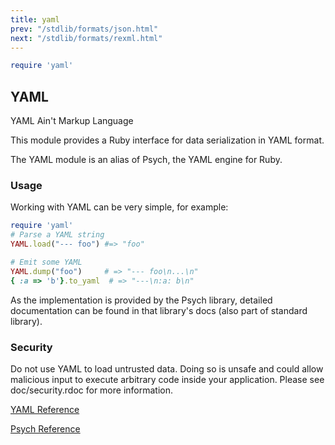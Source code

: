 ```yaml
---
title: yaml
prev: "/stdlib/formats/json.html"
next: "/stdlib/formats/rexml.html"
---
```



```ruby
require 'yaml'
```

## YAML[](#yaml)

YAML Ain't Markup Language

This module provides a Ruby interface for data serialization in YAML
format.

The YAML module is an alias of Psych, the YAML engine for Ruby.

### Usage[](#usage)

Working with YAML can be very simple, for example:


```ruby
require 'yaml'
# Parse a YAML string
YAML.load("--- foo") #=> "foo"

# Emit some YAML
YAML.dump("foo")     # => "--- foo\n...\n"
{ :a => 'b'}.to_yaml  # => "---\n:a: b\n"
```

As the implementation is provided by the Psych library, detailed
documentation can be found in that library's docs (also part of standard
library).

### Security[](#security)

Do not use YAML to load untrusted data. Doing so is unsafe and could
allow malicious input to execute arbitrary code inside your application.
Please see doc/security.rdoc for more information.

<a href='https://ruby-doc.org/stdlib-2.6/libdoc/yaml/rdoc/YAML.html'
class='ruby-doc remote' target='_blank'>YAML Reference</a>



<a href='https://ruby-doc.org/stdlib-2.6/libdoc/psych/rdoc/Psych.html'
class='ruby-doc remote' target='_blank'>Psych Reference</a>


